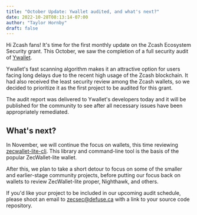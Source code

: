 ```yaml
---
title: "October Update: Ywallet audited, and what's next?"
date: 2022-10-28T08:13:14-07:00
author: "Taylor Hornby"
draft: false
---
```


Hi Zcash fans! It's time for the first monthly update on the Zcash Ecosystem
Security grant. This October, we saw the completion of a full security audit of
[Ywallet](https://ywallet.app/).

Ywallet's fast scanning algorithm makes it an attractive option for users facing
long delays due to the recent high usage of the Zcash blockchain. It had also
received the least security review among the Zcash wallets, so we
decided to prioritize it as the first project to be audited for this grant.

The audit report was delivered to Ywallet's developers today and it will be
published for the community to see after all necessary issues have been
appropriately remediated.

## What's next?

In November, we will continue the focus on wallets, this time reviewing
[zecwallet-lite-cli](https://github.com/adityapk00/zecwallet-light-cli). This
library and command-line tool is the basis of the popular ZecWallet-lite wallet.

After this, we plan to take a short detour to focus on some of the smaller and
earlier-stage community projects, before putting our focus back on wallets to
review ZecWallet-lite proper, Nighthawk, and others.

If you'd like your project to be included in our upcoming audit schedule, please
shoot an email to [zecsec@defuse.ca](mailto:zecsec@defuse.ca) with a link to your source code repository.
